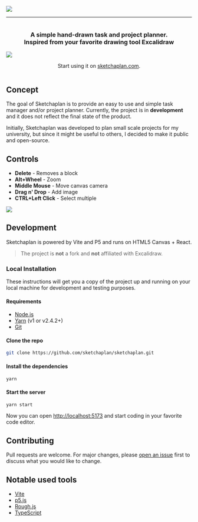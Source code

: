 ![](https://i.imgur.com/lhcJ82D.png)

<hr>
<div align="center" style="display:flex;flex-direction:column;">
  <h3>A simple hand-drawn task and project planner.<br>Inspired from your favorite drawing tool Excalidraw</h3>
  <img src="https://img.shields.io/static/v1?label=Status&message=Under%20development&color=red">
  <p>Start using it on <a target="_blank" href="https://www.sketchaplan.com/">sketchaplan.com</a>.</p>
</div>

## Concept
The goal of Sketchaplan is to provide an easy to use and simple task manager and/or project planner. Currently, the project is in **development** and
it does not reflect the final state of the product.

Initially, Sketchaplan was developed to plan small scale projects for my university, but since it might be useful to others, I decided to make it public and open-source.

## Controls
- **Delete** - Removes a block 
- **Alt+Wheel** - Zoom
- **Middle Mouse** - Move canvas camera
- **Drag n' Drop** - Add image
- **CTRL+Left Click** - Select multiple

![](https://i.imgur.com/hynoU02.gif)

## Development
Sketchaplan is powered by Vite and P5 and runs on HTML5 Canvas + React.
> The project is **not** a fork and **not** affiliated with Excalidraw.

### Local Installation

These instructions will get you a copy of the project up and running on your local machine for development and testing purposes.

#### Requirements

- [Node.js](https://nodejs.org/en/)
- [Yarn](https://yarnpkg.com/getting-started/install) (v1 or v2.4.2+)
- [Git](https://git-scm.com/downloads)

#### Clone the repo

```bash
git clone https://github.com/sketchaplan/sketchaplan.git
```

#### Install the dependencies

```bash
yarn
```

#### Start the server

```bash
yarn start
```

Now you can open [http://localhost:5173](http://localhost:5173) and start coding in your favorite code editor.

## Contributing

Pull requests are welcome. For major changes, please [open an issue](https://github.com/cunev/sketchaplan/issues/new) first to discuss what you would like to change.

## Notable used tools

- [Vite](https://github.com/vitejs/vite)
- [p5.js](https://github.com/processing/p5.js?files=1)
- [Rough.js](https://roughjs.com)
- [TypeScript](https://www.typescriptlang.org)
